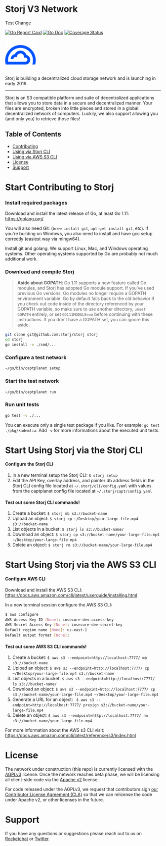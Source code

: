 # Storj V3 Network

Test Change

[![Go Report Card](https://goreportcard.com/badge/github.com/storj/storj)](https://goreportcard.com/report/github.com/storj/storj)
[![Go Doc](https://img.shields.io/badge/godoc-reference-blue.svg?style=flat-square)](http://godoc.org/github.com/storj/storj)
[![Coverage Status](https://coveralls.io/repos/github/storj/storj/badge.svg?branch=master)](https://coveralls.io/github/storj/storj?branch=master)

<img src="https://github.com/storj/storj/raw/master/resources/logo.png" width="100">

Storj is building a decentralized cloud storage network and is launching in
early 2019.

----

Storj is an S3 compatible platform and suite of decentralized applications that
allows you to store data in a secure and decentralized manner. Your files are
encrypted, broken into little pieces and stored in a global decentralized
network of computers. Luckily, we also support allowing you (and only you) to
retrieve those files!

## Table of Contents

- [Contributing](#start-contributing-to-storj)
- [Using via Storj CLI](#start-using-storj-via-the-storj-cli)
- [Using via AWS S3 CLI](#start-using-storj-via-the-aws-s3-cli)
- [License](#license)
- [Support](#support)

# Start Contributing to Storj

### Install required packages

Download and install the latest release of Go, at least Go 1.11:
https://golang.org/

You will also need Git. (`brew install git`, `apt-get install git`, etc).
If you're building on Windows, you also need to install and have gcc setup correctly (easiest way via mingw64).

Install git and golang. We support Linux, Mac, and Windows operating
systems. Other operating systems supported by Go are probably not much
additional work.

### Download and compile Storj

> **Aside about GOPATH**: Go 1.11 supports a new feature called Go modules,
> and Storj has adopted Go module support. If you've used previous Go versions,
> Go modules no longer require a GOPATH environment variable. Go by default
> falls back to the old behavior if you check out code inside of the directory
> referenced by your GOPATH variable, so make sure to use another directory,
> `unset GOPATH` entirely, or set `GO111MODULE=on` before continuing with these
> instructions. If you don't have a GOPATH set, you can ignore this aside.

```bash
git clone git@github.com:storj/storj storj
cd storj
go install -v ./cmd/...
```

### Configure a test network

```bash
~/go/bin/captplanet setup
```

### Start the test network

```bash
~/go/bin/captplanet run
```

### Run unit tests

```bash
go test -v ./...
```

You can execute only a single test package if you like. For example:
`go test ./pkg/kademlia`. Add `-v` for more informations about the executed unit
tests.

# Start Using Storj via the Storj CLI

#### Configure the Storj CLI
1) In a new terminal setup the Storj CLI: ```$ storj setup```
2) Edit the API Key, overlay address, and pointer db address fields in the Storj
CLI config file located at ```~/.storj/cli/config.yaml``` with values from the
captplanet config file located at ```~/.storj/capt/config.yaml```

#### Test out some Storj CLI commands!

1) Create a bucket: ```$ storj mb s3://bucket-name```
2) Upload an object: ```$ storj cp ~/Desktop/your-large-file.mp4 s3://bucket-name```
3) List objects in a bucket: ```$ storj ls s3://bucket-name/ ```
4) Download an object: ```$ storj cp s3://bucket-name/your-large-file.mp4 ~/Desktop/your-large-file.mp4```
6) Delete an object: ```$ storj rm s3://bucket-name/your-large-file.mp4```


# Start Using Storj via the AWS S3 CLI

#### Configure AWS CLI

Download and install the AWS S3 CLI: https://docs.aws.amazon.com/cli/latest/userguide/installing.html

In a new terminal session configure the AWS S3 CLI:
```bash
$ aws configure
AWS Access Key ID [None]: insecure-dev-access-key
AWS Secret Access Key [None]: insecure-dev-secret-key
Default region name [None]: us-east-1
Default output format [None]:
```

#### Test out some AWS S3 CLI commands!

1) Create a bucket: ```$ aws s3 --endpoint=http://localhost:7777/ mb s3://bucket-name```
2) Upload an object: ```$ aws s3 --endpoint=http://localhost:7777/ cp ~/Desktop/your-large-file.mp4 s3://bucket-name```
3) List objects in a bucket: ```$ aws s3 --endpoint=http://localhost:7777/ ls s3://bucket-name/ ```
4) Download an object: ```$ aws s3 --endpoint=http://localhost:7777/ cp s3://bucket-name/your-large-file.mp4 ~/Desktop/your-large-file.mp4```
5) Generate a URL for an object: ``` $ aws s3 --endpoint=http://localhost:7777/ presign s3://bucket-name/your-large-file.mp4```
6) Delete an object: ```$ aws s3 --endpoint=http://localhost:7777/ rm s3://bucket-name/your-large-file.mp4```

For more information about the AWS s3 CLI visit: https://docs.aws.amazon.com/cli/latest/reference/s3/index.html

# License

The network under construction (this repo) is currently licensed with the
[AGPLv3](https://www.gnu.org/licenses/agpl-3.0.en.html) license. Once the network
reaches beta phase, we will be licensing all client-side code via the
[Apache v2](https://www.apache.org/licenses/LICENSE-2.0) license.

For code released under the AGPLv3, we request that contributors sign
[our Contributor License Agreement (CLA)](https://docs.google.com/forms/d/e/1FAIpQLSdVzD5W8rx-J_jLaPuG31nbOzS8yhNIIu4yHvzonji6NeZ4ig/viewform) so that we can relicense the
code under Apache v2, or other licenses in the future.

# Support

If you have any questions or suggestions please reach out to us on
[Rocketchat](https://community.storj.io/) or
[Twitter](https://twitter.com/storjproject).
